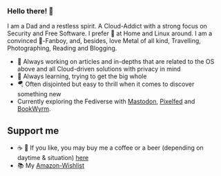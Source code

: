 ### Hello there! 👋
I am a Dad and a restless spirit. A Cloud-Addict with a strong focus on Security and Free Software. I prefer  at Home and Linux around. I am a convinced -Fanboy, and, besides, love Metal of all kind, Travelling, Photographing, Reading and Blogging.

- 🔭 Always working on articles and in-depths that are related to the OS above and all Cloud-driven solutions with privacy in mind
- 🌱 Always learning, trying to get the big whole
- 🪂 Often disjointed but easy to thrill when it comes to discover something new
- Currently exploring the Fediverse with <a rel="me" href="https://norse.social/@oliver">Mastodon</a>, <a href="https://nordicshutter.com/oliver">Pixelfed</a> and <a href="https://books.pifferi.info/user/oliver">BookWyrm</a>.

## Support me

- ☕️ 🍺 If you like, you may buy me a coffee or a beer (depending on daytime & situation) <a href="http://paypal.com/paypalme/ollipedia">here</A>
- 📚 My <a href="https://www.amazon.de/hz/wishlist/ls/2IKSS2AI2M24S?ref_=wl_share">Amazon-Wishlist</a>
